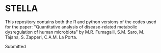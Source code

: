 # STELLA

This repository contains both the R and python versions of the codes used for the paper: "Quantitative analysis of disease-related metabolic dysregulation of human microbiota" by  M.R. Fumagalli, S.M. Saro, M. Tajana, S. Zapperi, C.A.M. La Porta.

Submitted
